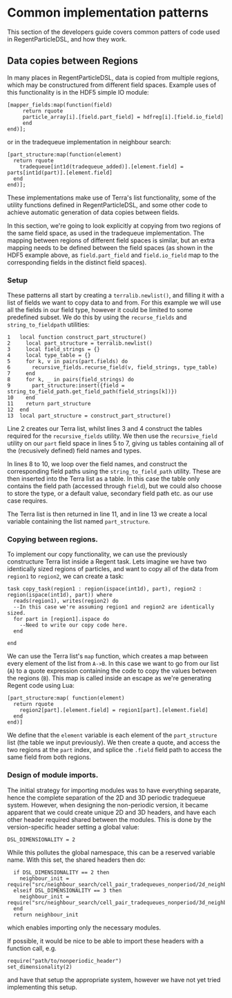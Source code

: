 # Common implementation patterns

This section of the developers guide covers common patters of code used in RegentParticleDSL, and how they work.

## Data copies between Regions
In many places in RegentParticleDSL, data is copied from multiple regions, which may be constructured from different
field spaces. Example uses of this functionality is in the HDF5 simple IO module:
```
[mapper_fields:map(function(field)
     return rquote
     particle_array[i].[field.part_field] = hdfreg[i].[field.io_field]
     end
end)];
```
or in the tradequeue implementation in neighbour search:
```
[part_structure:map(function(element)
  return rquote
    tradequeue[int1d(tradequeue_added)].[element.field] = parts[int1d(part)].[element.field]
  end
end)];
```

These implementations make use of Terra's list functionality, some of the utility functions defined in RegentParticleDSL,
and some other code to achieve automatic generation of data copies between fields.

In this section, we're going to look explicitly at copying from two regions of the same field space, as used in the tradequeue 
implementation. The mapping between regions of different field spaces is similar, but an extra mapping needs to be defined between
the field spaces (as shown in the HDF5 example above, as `field.part_field` and `field.io_field` map to the corresponding fields
in the distinct field spaces).

### Setup
These patterns all start by creating a `terralib.newlist()`, and filling it with a list of fields we want to copy data to and from.
For this example we will use all the fields in our field type, however it could be limited to some predefined subset. We do this by
using the `recurse_fields` and `string_to_fieldpath` utilities:
```
1   local function construct_part_structure()
2     local part_structure = terralib.newlist()
3     local field_strings = {}
4     local type_table = {}
5     for k, v in pairs(part.fields) do
6       recursive_fields.recurse_field(v, field_strings, type_table)
7     end
8     for k, _ in pairs(field_strings) do
9       part_structure:insert({field = string_to_field_path.get_field_path(field_strings[k])})
10    end
11    return part_structure
12  end
13  local part_structure = construct_part_structure()
```
Line 2 creates our Terra list, whilst lines 3 and 4 construct the tables required for the `recursive_fields` utility. We then use the 
`recursive_field` utility on our `part` field space in lines 5 to 7, giving us tables containing all of the (recusively defined) field names
 and types.

In lines 8 to 10, we loop over the field names, and construct the corresponding field paths using the `string_to_field_path` utility. These are
then inserted into the Terra list as a table. In this case the table only contains the field path (accessed through `field`), but we could also choose
to store the type, or a default value, secondary field path etc. as our use case requires.

The Terra list is then returned in line 11, and in line 13 we create a local variable containing the list named `part_structure`.

### Copying between regions.
To implement our copy functionality, we can use the previously constructure Terra list inside a Regent task. Lets imagine we have two identically
sized regions of particles, and want to copy all of the data from `region1` to `region2`, we can create a task:
```
task copy_task(region1 : region(ispace(int1d), part), region2 : region(ispace(int1d), part)) where
  reads(region1), writes(region2) do
  --In this case we're assuming region1 and region2 are identically sized.
  for part in [region1].ispace do
    --Need to write our copy code here.
  end

end
```

We can use the Terra list's `map` function, which creates a map between every element of the list from `A->B`. In this case we want to go from our list (`A`)
to a quote expression containing the code to copy the values between the regions (`B`). This map is called inside an escape as we're generating Regent code using Lua:
```
[part_structure:map( function(element)
  return rquote
    region2[part].[element.field] = region1[part].[element.field]
  end
end)]

```
We define that the `element` variable is each element of the `part_structure` list (the table we input previously). We then create a quote, and access the
two regions at the `part` index, and splice the `.field` field path to access the same field from both regions.

### Design of module imports.

The initial strategy for importing modules was to have everything separate, hence the complete separation of the 2D and 3D periodic tradequeue system. 
However, when designing the non-periodic version, it became apparent that we could create unique 2D and 3D headers, and have each other header required shared between the modules. This is done by the version-specific header setting a global value:
```
DSL_DIMENSIONALITY = 2
```

While this pollutes the global namespace, this can be a reserved variable name. With this set, the shared headers then do:
```
  if DSL_DIMENSIONALITY == 2 then
    neighbour_init = require("src/neighbour_search/cell_pair_tradequeues_nonperiod/2d_neighbour_init")
  elseif DSL_DIMENSIONALITY == 3 then
    neighbour_init = require("src/neighbour_search/cell_pair_tradequeues_nonperiod/3d_neighbour_init")
  end
  return neighbour_init
```
which enables importing only the necessary modules.

If possible, it would be nice to be able to import these headers with a function call, e.g.
```
require("path/to/nonperiodic_header")
set_dimensionality(2)
```
and have that setup the appropriate system, however we have not yet tried implementing this setup.
